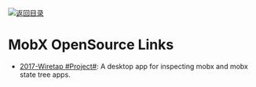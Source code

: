 [![返回目录](https://user-images.githubusercontent.com/5803001/38079637-ff0abcf0-3371-11e8-9b76-ad651620afc7.jpg)](https://github.com/wxyyxc1992/Awesome-Links)

# MobX OpenSource Links

* [2017-Wiretap #Project#](https://github.com/Raathigesh/wiretap): A desktop app for inspecting mobx and mobx state tree apps.
